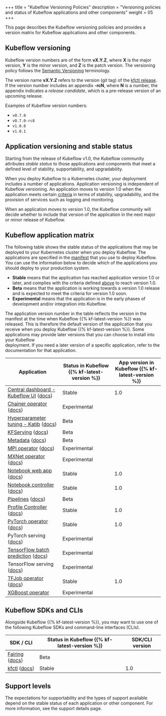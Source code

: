 +++
title = "Kubeflow Versioning Policies"
description = "Versioning policies and status of Kubeflow applications and other components"
weight = 05
+++

This page describes the Kubeflow versioning policies and provides a version 
matrix for Kubeflow applications and other components.

## Kubeflow versioning

Kubeflow version numbers are of the form **vX.Y.Z**, where **X** is the major 
version, **Y** is the minor version, and **Z** is the patch version. The
versioning policy follows the [Semantic Versioning](https://semver.org/) 
terminology.

The version name **vX.Y.Z** refers to the version (git tag) of the 
[kfctl release](https://github.com/kubeflow/kubeflow/releases). 
If the version number includes an appendix **-rcN**, where **N** is a
number, the appendix indicates a *release candidate*, which is a pre-release 
version of an upcoming release.

Examples of Kubeflow version numbers:

* `v0.7.0`
* `v0.7.0-rc8`
* `v1.0.0`
* `v1.0.1`

<a id="app-versioning"></a>
## Application versioning and stable status

Starting from the release of Kubeflow v1.0, the Kubeflow community 
attributes *stable status* to those applications and components that 
meet a defined level of stability, supportability, and upgradability.

When you deploy Kubeflow to a Kubernetes cluster, your deployment includes a
number of applications. Application versioning is independent of Kubeflow 
versioning. An application moves to version 1.0 when the application meets 
certain 
[criteria](https://github.com/kubeflow/community/blob/master/guidelines/application_requirements.md) 
in terms of stability, upgradability, and the provision of services such as 
logging and monitoring. 

When an application moves to version 1.0, the Kubeflow community will 
decide whether to include that version of the application in the next major 
or minor release of Kubeflow.

<a id="application-matrix"></a>
## Kubeflow application matrix

The following table shows the stable status of the applications that
may be deployed to your Kubernetes cluster when you deploy Kubeflow. 
The applications are specified in the 
[manifest](https://github.com/kubeflow/manifests/tree/master/kfdef) that you 
use to deploy Kubeflow. You can use the information below to decide which of 
the applications you should deploy to your production system.

* **Stable** means that the application has reached application 
  version 1.0 or later, and complies with the criteria defined <a href="#app-versioning">above</a> to reach version 1.0.
* **Beta** means that the application is working towards a version 1.0 release
  and is expected to meet the criteria for version 1.0 soon.
* **Experimental** means that the application is in the early phases of 
  development and/or integration into Kubeflow.

The application version number in the table reflects the version in the
manifest at the time when Kubeflow {{% kf-latest-version %}} was
released. This is therefore the default version of the application that you
receive when you deploy Kubeflow {{% kf-latest-version %}}. Some applications 
may provide later versions that you can choose to install into your Kubeflow  
deployment. If you need a later version of a specific application, refer to the
 documentation for that application.

<div class="table-responsive">
  <table class="table table-bordered">
    <thead class="thead-light">
      <tr>
        <th>Application</th>
        <th>Status in Kubeflow {{% kf-latest-version %}}</th>
        <th>App version in Kubeflow {{% kf-latest-version %}}</th>
      </tr>
    </thead>
    <tbody>
      <tr>
        <td><a href="https://github.com/kubeflow/kubeflow/tree/master/components/centraldashboard">Central 
        dashboard - Kubeflow UI</a> (<a href="/docs/other-guides/accessing-uis/">docs</a>)</td>
        <td>Stable</td>
        <td>1.0</td>
      </tr>
      <tr>
        <td><a href="https://github.com/kubeflow/chainer-operator">Chainer 
        operator</a> (<a href="/docs/components/training/chainer/">docs</a>)</td>
        <td>Experimental</td>
        <td></td>
      </tr>
      <tr>
        <td><a href="https://github.com/kubeflow/katib">Hyperparameter tuning
        - Katib</a> 
          (<a href="/docs/components/hyperparameter-tuning/hyperparameter/">docs</a>)</td>
        <td>Beta</td>
        <td></td>
      </tr>
      <tr>
        <td><a href="https://github.com/kubeflow/kfserving">KFServing</a>
          (<a href="/docs/components/serving/kfserving/">docs</a>)</td>
        <td>Beta</td>
        <td></td>
      </tr>
      <tr>
        <td><a href="https://github.com/kubeflow/metadata">Metadata</a>
          (<a href="/docs/components/misc/metadata//">docs</a>)</td>
        <td>Beta</td>
        <td></td>
      </tr>
      <tr>
        <td><a href="https://github.com/kubeflow/mpi-operator">MPI operator</a>
          (<a href="/docs/components/training/mpi/">docs</a>)</td>
        <td>Experimental</td>
        <td></td>
      </tr>
      <tr>
        <td><a href="https://github.com/kubeflow/mxnet-operator">MXNet operator</a>
          (<a href="/docs/components/training/mxnet/">docs</a>)</td>
        <td>Experimental</td>
        <td></td>
      </tr>
      <tr>
        <td><a href="https://github.com/kubeflow/kubeflow/tree/master/components/jupyter-web-app">Notebook 
        web app</a> (<a href="/docs/notebooks/">docs</a>)</td>
        <td>Stable</td>
        <td>1.0</td>
      </tr>
      <tr>
        <td><a href="https://github.com/kubeflow/kubeflow/tree/master/components/notebook-controller">Notebook
        controller</a> (<a href="/docs/notebooks/">docs</a>)</td>
        <td>Stable</td>
        <td>1.0</td>
      </tr>
      <tr>
        <td><a href="https://github.com/kubeflow/pipelines">Pipelines</a>
          (<a href="/docs/pipelines/pipelines-quickstart/">docs</a>)</td>
        <td>Beta</td>
        <td></td>
      </tr>
      <tr>
        <td><a href="https://github.com/kubeflow/kubeflow/tree/master/components/profile-controller">Profile 
        Controller</a> (<a href="/docs/other-guides/multi-user-overview/">docs</a>)</td>
        <td>Stable</td>
        <td>1.0</td>
      </tr>
      <tr>
        <td><a href="https://github.com/kubeflow/pytorch-operator">PyTorch operator</a> (<a href="/docs/components/training/pytorch/">docs</a>)</td>
        <td>Stable</td>
        <td>1.0</td>
      </tr>
      <tr>
        <td>PyTorch serving 
          (<a href="/docs/components/serving/pytorchserving/">docs</a>)</td>
        <td>Experimental</td>
        <td></td>
      </tr>
      <tr>
        <td><a href="https://github.com/kubeflow/batch-predict">TensorFlow 
          batch prediction</a>
          (<a href="/docs/components/serving/tfbatchpredict/">docs</a>)</td>
        <td>Experimental</td>
        <td></td>
      </tr>
      <tr>
        <td>TensorFlow serving (<a href="/docs/components/serving/tfserving_new/">docs</a>)</td>
        <td>Experimental</td>
        <td></td>
      </tr>
      <tr>
        <td><a href="https://github.com/kubeflow/tf-operator">TFJob operator</a>
          (<a href="/docs/components/training/tftraining/">docs</a>)</td>
        <td>Stable</td>
        <td>1.0</td>
      </tr>
      <tr>
        <td><a href="https://github.com/kubeflow/xgboost-operator">XGBoost operator</a></td>
        <td>Experimental</td>
        <td></td>
      </tr>
    </tbody>
  </table>
</div>

<a id="sdk-matrix"></a>
## Kubeflow SDKs and CLIs

Alongside Kubeflow {{% kf-latest-version %}}, you may want to use 
one of the following Kubeflow SDKs and command-line interfaces 
(CLIs).

<div class="table-responsive">
  <table class="table table-bordered">
    <thead class="thead-light">
      <tr>
        <th>SDK / CLI</th>
        <th>Status in Kubeflow {{% kf-latest-version %}}</th>
        <th>SDK/CLI version</th>
      </tr>
    </thead>
    <tbody>
      <tr>
        <td><a href="https://github.com/kubeflow/fairing">Fairing</a> (<a href="/docs/fairing/reference/">docs</a>)</td>
        <td>Beta</td>
        <td></td>
      </tr>
      <tr>
        <td><a href="https://github.com/kubeflow/kfctl">kfctl</a> (<a href="/docs/other-guides/kustomize/">docs</a>)</td>
        <td>Stable</td>
        <td>1.0</td>
      </tr>
    </tbody>
  </table>
</div>

## Support levels

The expectations for supportability and the types of support available depend
on the stable status of each application or other component.
For more information, see the support details page.
